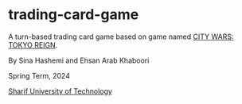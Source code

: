 # trading-card-game
A turn-based trading card game based on game named [CITY WARS: TOKYO REIGN](https://store.steampowered.com/app/1689090/CITY_WARS_TOKYO_REIGN/).

By Sina Hashemi and Ehsan Arab Khaboori

Spring Term, 2024

[Sharif University of Technology](https://en.sharif.edu)
